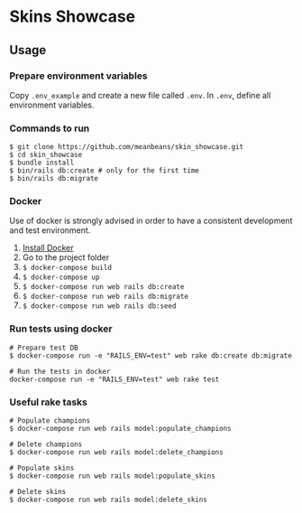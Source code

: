 # Skins Showcase

## Usage

### Prepare environment variables

Copy `.env_example` and create a new file called `.env`.
In `.env`, define all environment variables.

### Commands to run

```
$ git clone https://github.com/meanbeans/skin_showcase.git
$ cd skin_showcase
$ bundle install
$ bin/rails db:create # only for the first time
$ bin/rails db:migrate
```

### Docker

Use of docker is strongly advised in order to have a consistent
development and test environment.

1. [Install Docker](https://docs.docker.com/)
2. Go to the project folder
3. `$ docker-compose build`
4. `$ docker-compose up`
5. `$ docker-compose run web rails db:create`
6. `$ docker-compose run web rails db:migrate`
7. `$ docker-compose run web rails db:seed`

### Run tests using docker

```
# Prepare test DB
$ docker-compose run -e "RAILS_ENV=test" web rake db:create db:migrate

# Run the tests in docker
docker-compose run -e "RAILS_ENV=test" web rake test
```

### Useful rake tasks

```
# Populate champions
$ docker-compose run web rails model:populate_champions

# Delete champions
$ docker-compose run web rails model:delete_champions

# Populate skins
$ docker-compose run web rails model:populate_skins

# Delete skins
$ docker-compose run web rails model:delete_skins
```
